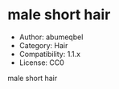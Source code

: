 # male short hair

* Author: abumeqbel
* Category: Hair
* Compatibility: 1.1.x
* License: CC0

male short hair


